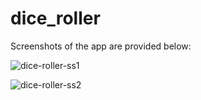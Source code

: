 # dice_roller

Screenshots of the app are provided below:

![dice-roller-ss1](https://github.com/ayeshakhan1/dice_roller/assets/74055769/411d961e-4d3e-4865-856d-406a3e6ec787)

![dice-roller-ss2](https://github.com/ayeshakhan1/dice_roller/assets/74055769/63db6630-776b-4dd2-9d79-2320660080ee)

